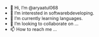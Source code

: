 - 👋 Hi, I’m @aryaatul068
- 👀 I’m interested in softwarebdeveloping.
- 🌱 I’m currently learning languages.
- 💞️ I’m looking to collaborate on ...
- 📫 How to reach me ...

<!---
aryaatul068/aryaatul068 is a ✨ special ✨ repository because its `README.md` (this file) appears on your GitHub profile.
You can click the Preview link to take a look at your changes.
--->
